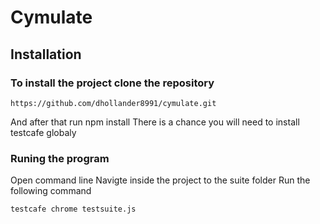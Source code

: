 # Cymulate 


## Installation

### To install the project clone the repository
```
https://github.com/dhollander8991/cymulate.git
```
And after that run npm install
There is a chance you will need to install testcafe globaly

### Runing the program
Open command line
Navigte inside the project to the suite folder
Run the following command

```
testcafe chrome testsuite.js
```